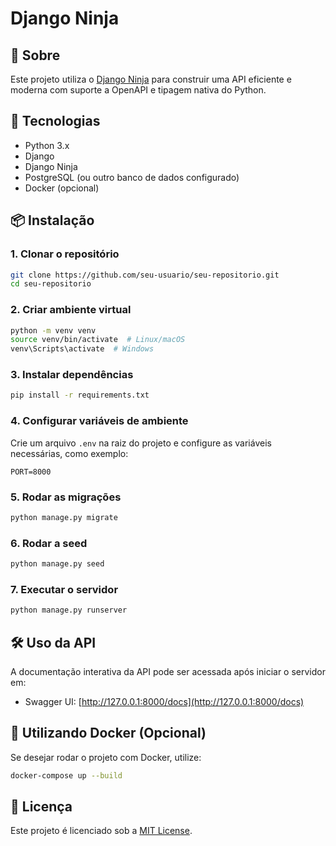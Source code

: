 # Django Ninja

## 📌 Sobre
Este projeto utiliza o [Django Ninja](https://django-ninja.rest-framework.com/) para construir uma API eficiente e moderna com suporte a OpenAPI e tipagem nativa do Python.

## 🚀 Tecnologias
- Python 3.x
- Django
- Django Ninja
- PostgreSQL (ou outro banco de dados configurado)
- Docker (opcional)

## 📦 Instalação

### 1. Clonar o repositório
```bash
git clone https://github.com/seu-usuario/seu-repositorio.git
cd seu-repositorio
```

### 2. Criar ambiente virtual
```bash
python -m venv venv
source venv/bin/activate  # Linux/macOS
venv\Scripts\activate  # Windows
```

### 3. Instalar dependências
```bash
pip install -r requirements.txt
```

### 4. Configurar variáveis de ambiente
Crie um arquivo `.env` na raiz do projeto e configure as variáveis necessárias, como exemplo:
```
PORT=8000
```

### 5. Rodar as migrações
```bash
python manage.py migrate
```

### 6. Rodar a seed
```bash
python manage.py seed
```

### 7. Executar o servidor
```bash
python manage.py runserver
```

## 🛠 Uso da API
A documentação interativa da API pode ser acessada após iniciar o servidor em:
- Swagger UI: [http://127.0.0.1:8000/docs](http://127.0.0.1:8000/docs)

## 🐳 Utilizando Docker (Opcional)
Se desejar rodar o projeto com Docker, utilize:
```bash
docker-compose up --build
```

## 📜 Licença
Este projeto é licenciado sob a [MIT License](LICENSE).
